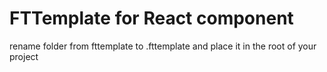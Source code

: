 # FTTemplate for React component
rename folder from fttemplate to .fttemplate and place it in the root of your project
